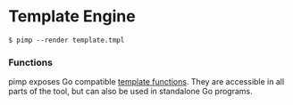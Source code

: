 # Template Engine

```text
$ pimp --render template.tmpl
```

### Functions

pimp exposes Go compatible [template functions](https://pkg.go.dev/github.com/aymericbeaumet/pimp/pkg/funcs). They are accessible in all parts of the tool, but can also be used in standalone Go programs.

